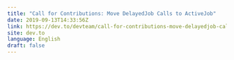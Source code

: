 ```yaml
---
title: "Call for Contributions: Move DelayedJob Calls to ActiveJob"
date: 2019-09-13T14:33:56Z
link: https://dev.to/devteam/call-for-contributions-move-delayedjob-calls-to-activejob-5d7l?utm_medium=RSS&utm_source=news.12bit.vn
site: dev.to
language: English
draft: false
---
```

